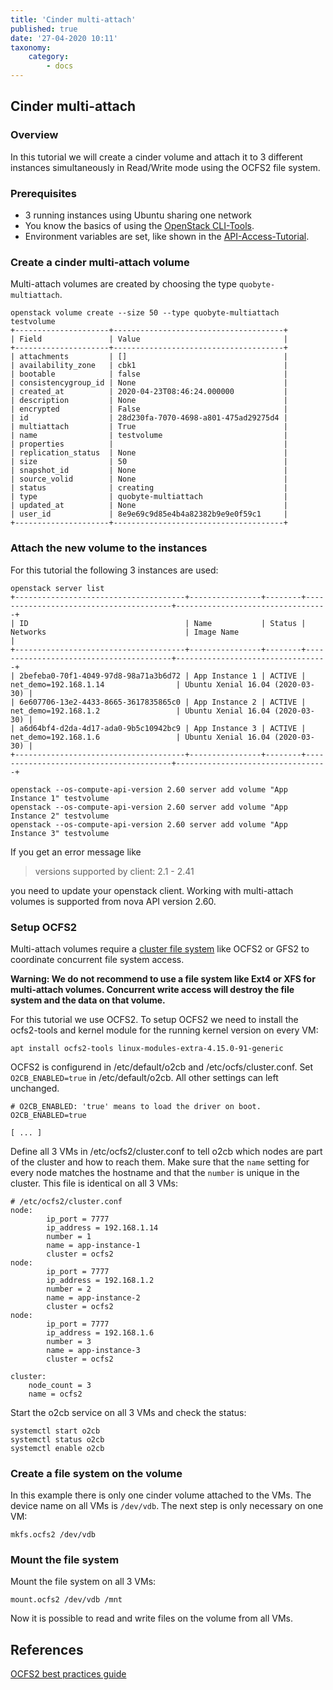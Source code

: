 ```yaml
---
title: 'Cinder multi-attach'
published: true
date: '27-04-2020 10:11'
taxonomy:
    category:
        - docs
---
```


## Cinder multi-attach

### Overview

In this tutorial we will create a cinder volume and attach it to 3 different instances simultaneously in Read/Write mode using the OCFS2 file system.

### Prerequisites

* 3 running instances using Ubuntu sharing one network
* You know the basics of using the [OpenStack CLI-Tools](../../03.Howtos/02.openstack-cli/docs.en.md).
* Environment variables are set, like shown in the [API-Access-Tutorial](../02.api-access/docs.en.md).

### Create a cinder multi-attach volume

Multi-attach volumes are created by choosing the type `quobyte-multiattach`.

```shell
openstack volume create --size 50 --type quobyte-multiattach  testvolume
+---------------------+--------------------------------------+
| Field               | Value                                |
+---------------------+--------------------------------------+
| attachments         | []                                   |
| availability_zone   | cbk1                                 |
| bootable            | false                                |
| consistencygroup_id | None                                 |
| created_at          | 2020-04-23T08:46:24.000000           |
| description         | None                                 |
| encrypted           | False                                |
| id                  | 28d230fa-7070-4698-a801-475ad29275d4 |
| multiattach         | True                                 |
| name                | testvolume                           |
| properties          |                                      |
| replication_status  | None                                 |
| size                | 50                                   |
| snapshot_id         | None                                 |
| source_volid        | None                                 |
| status              | creating                             |
| type                | quobyte-multiattach                  |
| updated_at          | None                                 |
| user_id             | 8e9e69c9d85e4b4a82382b9e9e0f59c1     |
+---------------------+--------------------------------------+
```

### Attach the new volume to the instances

For this tutorial the following 3 instances are used:

```shell
openstack server list
+--------------------------------------+----------------+--------+----------------------------------------+----------------------------------+
| ID                                   | Name           | Status | Networks                               | Image Name                       |
+--------------------------------------+----------------+--------+----------------------------------------+----------------------------------+
| 2befeba0-70f1-4049-97d8-98a71a3b6d72 | App Instance 1 | ACTIVE | net_demo=192.168.1.14                | Ubuntu Xenial 16.04 (2020-03-30) |
| 6e607706-13e2-4433-8665-3617835865c0 | App Instance 2 | ACTIVE | net_demo=192.168.1.2                 | Ubuntu Xenial 16.04 (2020-03-30) |
| a6d64bf4-d2da-4d17-ada0-9b5c10942bc9 | App Instance 3 | ACTIVE | net_demo=192.168.1.6                 | Ubuntu Xenial 16.04 (2020-03-30) |
+--------------------------------------+----------------+--------+----------------------------------------+----------------------------------+

openstack --os-compute-api-version 2.60 server add volume "App Instance 1" testvolume
openstack --os-compute-api-version 2.60 server add volume "App Instance 2" testvolume
openstack --os-compute-api-version 2.60 server add volume "App Instance 3" testvolume

```

If you get an error message like
>versions supported by client: 2.1 - 2.41

you need to update your openstack client. Working with multi-attach volumes is supported from nova API version 2.60.


### Setup OCFS2

Multi-attach volumes require a [cluster file system](https://en.wikipedia.org/wiki/Clustered_file_system#SHARED-DISK) like OCFS2 or GFS2 to coordinate concurrent file system access.

**Warning: We do not recommend to use a file system like Ext4 or XFS for multi-attach volumes. Concurrent write access will destroy the file system and the data on that volume.**

For this tutorial we use OCFS2.
To setup OCFS2 we need to install the ocfs2-tools and kernel module for the running kernel version on every VM:

```shell
apt install ocfs2-tools linux-modules-extra-4.15.0-91-generic
```

OCFS2 is configurend in /etc/default/o2cb and /etc/ocfs/cluster.conf.
Set `O2CB_ENABLED=true` in /etc/default/o2cb. All other settings can left unchanged.

```shell
# O2CB_ENABLED: 'true' means to load the driver on boot.
O2CB_ENABLED=true

[ ... ]
```

Define all 3 VMs in /etc/ocfs2/cluster.conf to tell o2cb which nodes are part of the cluster and how to reach them. Make sure that the `name` setting for every node matches the hostname and that the `number` is unique in the cluster.
This file is identical on all 3 VMs:

```shell
# /etc/ocfs2/cluster.conf
node:
        ip_port = 7777
        ip_address = 192.168.1.14
        number = 1
        name = app-instance-1
        cluster = ocfs2
node:
        ip_port = 7777
        ip_address = 192.168.1.2
        number = 2
        name = app-instance-2
        cluster = ocfs2
node:
        ip_port = 7777
        ip_address = 192.168.1.6
        number = 3
        name = app-instance-3
        cluster = ocfs2

cluster:
    node_count = 3
    name = ocfs2
```

Start the o2cb service on all 3 VMs and check the status:

```shell
systemctl start o2cb
systemctl status o2cb
systemctl enable o2cb
```

### Create a file system on the volume

In this example there is only one cinder volume attached to the VMs. The device name on all VMs is `/dev/vdb`.
The next step is only necessary on one VM:

```shell
mkfs.ocfs2 /dev/vdb
```

### Mount the file system

Mount the file system on all 3 VMs:

```shell
mount.ocfs2 /dev/vdb /mnt
```

Now it is possible to read and write files on the volume from all VMs.

## References

[OCFS2 best practices guide](http://www.oracle.com/us/technologies/linux/ocfs2-best-practices-2133130.pdf)
